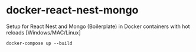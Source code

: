 # docker-react-nest-mongo
Setup for React Nest and Mongo (Boilerplate) in Docker containers with hot reloads [Windows/MAC/Linux]

```
docker-compose up --build

```
